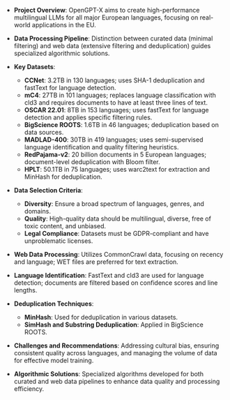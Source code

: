 - **Project Overview**: OpenGPT-X aims to create high-performance multilingual LLMs for all major European languages, focusing on real-world applications in the EU.

- **Data Processing Pipeline**: Distinction between curated data (minimal filtering) and web data (extensive filtering and deduplication) guides specialized algorithmic solutions.

- **Key Datasets**:
  - **CCNet**: 3.2TB in 130 languages; uses SHA-1 deduplication and fastText for language detection.
  - **mC4**: 27TB in 101 languages; replaces language classification with cld3 and requires documents to have at least three lines of text.
  - **OSCAR 22.01**: 8TB in 153 languages; uses fastText for language detection and applies specific filtering rules.
  - **BigScience ROOTS**: 1.6TB in 46 languages; deduplication based on data sources.
  - **MADLAD-400**: 30TB in 419 languages; uses semi-supervised language identification and quality filtering heuristics.
  - **RedPajama-v2**: 20 billion documents in 5 European languages; document-level deduplication with Bloom filter.
  - **HPLT**: 50.1TB in 75 languages; uses warc2text for extraction and MinHash for deduplication.

- **Data Selection Criteria**:
  - **Diversity**: Ensure a broad spectrum of languages, genres, and domains.
  - **Quality**: High-quality data should be multilingual, diverse, free of toxic content, and unbiased.
  - **Legal Compliance**: Datasets must be GDPR-compliant and have unproblematic licenses.

- **Web Data Processing**: Utilizes CommonCrawl data, focusing on recency and language; WET files are preferred for text extraction.

- **Language Identification**: FastText and cld3 are used for language detection; documents are filtered based on confidence scores and line lengths.

- **Deduplication Techniques**:
  - **MinHash**: Used for deduplication in various datasets.
  - **SimHash and Substring Deduplication**: Applied in BigScience ROOTS.

- **Challenges and Recommendations**: Addressing cultural bias, ensuring consistent quality across languages, and managing the volume of data for effective model training.

- **Algorithmic Solutions**: Specialized algorithms developed for both curated and web data pipelines to enhance data quality and processing efficiency.
